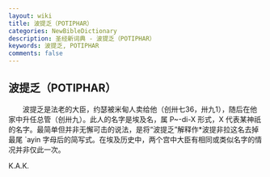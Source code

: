 ```yaml
---
layout: wiki
title: 波提乏（POTIPHAR）
categories: NewBibleDictionary
description: 圣经新词典 - 波提乏（POTIPHAR）
keywords: 波提乏, POTIPHAR
comments: false
---
```


## 波提乏（POTIPHAR）

　　波提乏是法老的大臣，约瑟被米甸人卖给他（创卅七36，卅九1），随后在他家中升任总管（创卅九）。此人的名字是埃及名，属 P~-di-X 形式，X 代表某神祇的名字。最简单但并非无懈可击的说法，是将“波提乏”解释作*波提非拉这名去掉最尾 `ayin 字母后的简写式。在埃及历史中，两个宫中大臣有相同或类似名字的情况并非仅此一次。

K.A.K.








